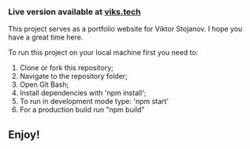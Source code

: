 ### Live version available at [viks.tech](https://viks.tech/)

This project serves as a portfolio website for Viktor Stojanov. I hope you have a great time here.

To run this project on your local machine first you need to:

1.  Clone or fork this repository;
2.  Navigate to the repository folder;
3.  Open Git Bash;
4.  Install dependencies with 'npm install';
5.  To run in development mode type: 'npm start'
6.  For a production build run "npm build"

## Enjoy!
